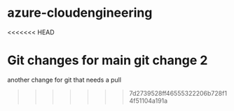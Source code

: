 # azure-cloudengineering

<<<<<<< HEAD

Git changes for main
git change 2
=======
another change for git that needs a pull

>>>>>>> 7d2739528ff46555322206b728f14f51104a191a
